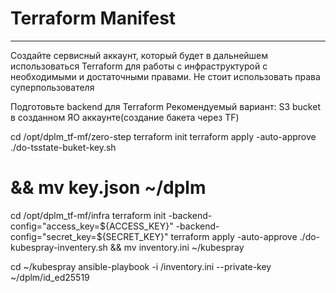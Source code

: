 # Terraform Manifest
----

Создайте сервисный аккаунт, который будет в дальнейшем использоваться Terraform для работы с инфраструктурой с необходимыми и достаточными правами. Не стоит использовать права суперпользователя

Подготовьте backend для Terraform Рекомендуемый вариант: S3 bucket в созданном ЯО аккаунте(создание бакета через TF)

cd /opt/dplm_tf-mf/zero-step
terraform init
terraform apply -auto-approve
./do-tsstate-buket-key.sh
# && mv key.json ~/dplm

cd /opt/dplm_tf-mf/infra
terraform init -backend-config="access_key=${ACCESS_KEY}" -backend-config="secret_key=${SECRET_KEY}"
terraform apply -auto-approve
./do-kubespray-inventery.sh && mv inventory.ini ~/kubespray

cd ~/kubespray
ansible-playbook -i /inventory.ini --private-key ~/dplm/id_ed25519